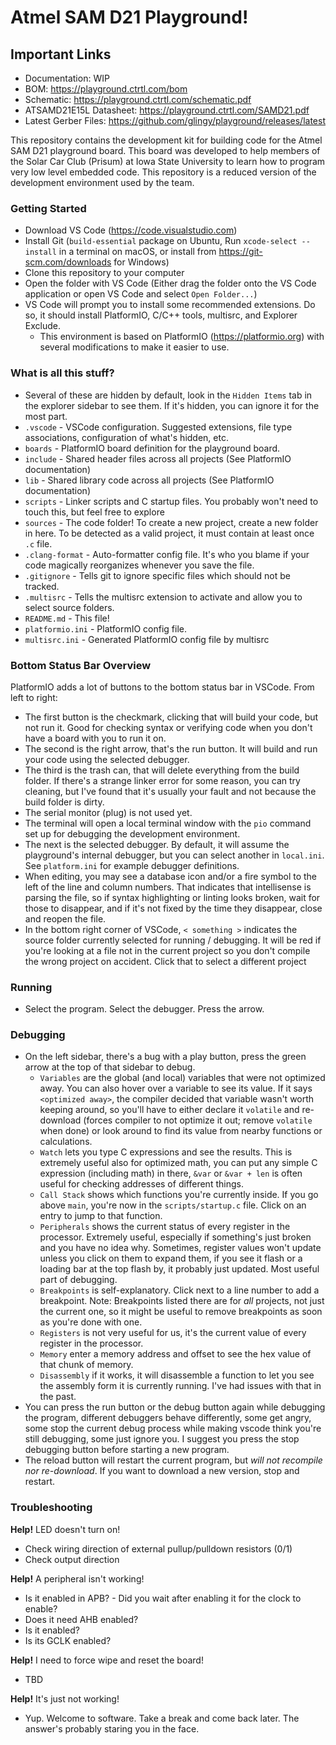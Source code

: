 # Atmel SAM D21 Playground!

## Important Links
 * Documentation: WIP
 * BOM: https://playground.ctrtl.com/bom
 * Schematic: https://playground.ctrtl.com/schematic.pdf
 * ATSAMD21E15L Datasheet: https://playground.ctrtl.com/SAMD21.pdf
 * Latest Gerber Files: https://github.com/glingy/playground/releases/latest

This repository contains the development kit for building code for the Atmel SAM D21 playground board. This board was developed to help members of the Solar Car Club (Prisum) at Iowa State University to learn how to program very low level embedded code. This repository is a reduced version of the development environment used by the team.

### Getting Started
 - Download VS Code (https://code.visualstudio.com)
 - Install Git (`build-essential` package on Ubuntu, Run `xcode-select --install` in a terminal on macOS, or install from https://git-scm.com/downloads for Windows)
 - Clone this repository to your computer
 - Open the folder with VS Code (Either drag the folder onto the VS Code application or open VS Code and select `Open Folder...`)
 - VS Code will prompt you to install some recommended extensions. Do so, it should install PlatformIO, C/C++ tools, multisrc, and Explorer Exclude.
   - This environment is based on PlatformIO (https://platformio.org) with several modifications to make it easier to use. 
 
### What is all this stuff?
 - Several of these are hidden by default, look in the `Hidden Items` tab in the explorer sidebar to see them. If it's hidden, you can ignore it for the most part.
 - `.vscode` - VSCode configuration. Suggested extensions, file type associations, configuration of what's hidden, etc.
 - `boards` - PlatformIO board definition for the playground board.
 - `include` - Shared header files across all projects (See PlatformIO documentation)
 - `lib` - Shared library code across all projects (See PlatformIO documentation)
 - `scripts` - Linker scripts and C startup files. You probably won't need to touch this, but feel free to explore
 - `sources` - The code folder! To create a new project, create a new folder in here. To be detected as a valid project, it must contain at least once `.c` file.
 - `.clang-format` - Auto-formatter config file. It's who you blame if your code magically reorganizes whenever you save the file.
 - `.gitignore` - Tells git to ignore specific files which should not be tracked.
 - `.multisrc` - Tells the multisrc extension to activate and allow you to select source folders.
 - `README.md` - This file!
 - `platformio.ini` - PlatformIO config file.
 - `multisrc.ini` - Generated PlatformIO config file by multisrc

### Bottom Status Bar Overview
PlatformIO adds a lot of buttons to the bottom status bar in VSCode. From left to right:
 - The first button is the checkmark, clicking that will build your code, but not run it. Good for checking syntax or verifying code when you don't have a board with you to run it on.
 - The second is the right arrow, that's the run button. It will build and run your code using the selected debugger.
 - The third is the trash can, that will delete everything from the build folder. If there's a strange linker error for some reason, you can try cleaning, but I've found that it's usually your fault and not because the build folder is dirty.
 - The serial monitor (plug) is not used yet.
 - The terminal will open a local terminal window with the `pio` command set up for debugging the development environment.
 - The next is the selected debugger. By default, it will assume the playground's internal debugger, but you can select another in `local.ini`. See `platform.ini` for example debugger definitions. 
 - When editing, you may see a database icon and/or a fire symbol to the left of the line and column numbers. That indicates that intellisense is parsing the file, so if syntax highlighting or linting looks broken, wait for those to disappear, and if it's not fixed by the time they disappear, close and reopen the file.
 - In the bottom right corner of VSCode, `< something >` indicates the source folder currently selected for running / debugging. It will be red if you're looking at a file not in the current project so you don't compile the wrong project on accident. Click that to select a different project

### Running
 - Select the program. Select the debugger. Press the arrow.

### Debugging
 - On the left sidebar, there's a bug with a play button, press the green arrow at the top of that sidebar to debug.
   - `Variables` are the global (and local) variables that were not optimized away. You can also hover over a variable to see its value. If it says `<optimized away>`, the compiler decided that variable wasn't worth keeping around, so you'll have to either declare it `volatile` and re-download (forces compiler to not optimize it out; remove `volatile` when done) or look around to find its value from nearby functions or calculations.
   - `Watch` lets you type C expressions and see the results. This is extremely useful also for optimized math, you can put any simple C expression (including math) in there, `&var` or `&var + len` is often useful for checking addresses of different things.
   - `Call Stack` shows which functions you're currently inside. If you go above `main`, you're now in the `scripts/startup.c` file. Click on an entry to jump to that function.
   - `Peripherals` shows the current status of every register in the processor. Extremely useful, especially if something's just broken and you have no idea why. Sometimes, register values won't update unless you click on them to expand them, if you see it flash or a loading bar at the top flash by, it probably just updated. Most useful part of debugging.
   - `Breakpoints` is self-explanatory. Click next to a line number to add a breakpoint. Note: Breakpoints listed there are for *all* projects, not just the current one, so it might be useful to remove breakpoints as soon as you're done with one.
   - `Registers` is not very useful for us, it's the current value of every register in the processor.
   - `Memory` enter a memory address and offset to see the hex value of that chunk of memory.
   - `Disassembly` if it works, it will disassemble a function to let you see the assembly form it is currently running. I've had issues with that in the past.
 - You can press the run button or the debug button again while debugging the program, different debuggers behave differently, some get angry, some stop the current debug process while making vscode think you're still debugging, some just ignore you. I suggest you press the stop debugging button before starting a new program.
 - The reload button will restart the current program, but *will not recompile nor re-download*. If you want to download a new version, stop and restart.

### Troubleshooting
**Help!** LED doesn't turn on!
 - Check wiring direction of external pullup/pulldown resistors (0/1)
 - Check output direction

**Help!** A peripheral isn't working!
 - Is it enabled in APB? - Did you wait after enabling it for the clock to enable?
 - Does it need AHB enabled?
 - Is it enabled?
 - Is its GCLK enabled?

**Help!** I need to force wipe and reset the board!
 - TBD

**Help!** It's just not working!
 - Yup. Welcome to software. Take a break and come back later. The answer's probably staring you in the face.


